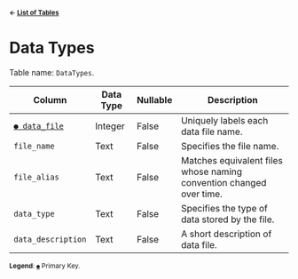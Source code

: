 <sup>**← [List of Tables](../README.md#schema)**</sup>

# Data Types

Table name: `DataTypes`.

| Column                         | Data Type | Nullable | Description                                                         | 
| ------------------------------ | --------- | -------- | ------------------------------------------------------------------- |
| [`● data_file`](data_types.md) | Integer   | False    | Uniquely labels each data file name.                                |
| `file_name`                    | Text      | False    | Specifies the file name.                                            | 
| `file_alias`                   | Text      | False    | Matches equivalent files whose naming convention changed over time. | 
| `data_type`                    | Text      | False    | Specifies the type of data stored by the file.                      |
| `data_description`             | Text      | False    | A short description of data file.                                   |

<sup>**Legend**: [`●`](data_types.md) Primary Key.</sup>
